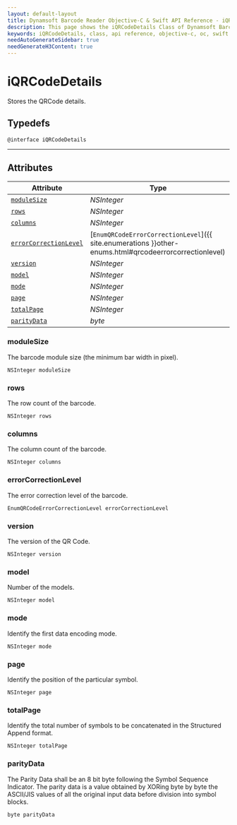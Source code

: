 ```yaml
---
layout: default-layout
title: Dynamsoft Barcode Reader Objective-C & Swift API Reference - iQRCodeDetails Class
description: This page shows the iQRCodeDetails Class of Dynamsoft Barcode Reader for iOS SDK.
keywords: iQRCodeDetails, class, api reference, objective-c, oc, swift
needAutoGenerateSidebar: true
needGenerateH3Content: true
---
```



# iQRCodeDetails

Stores the QRCode details.  

## Typedefs

```objc
@interface iQRCodeDetails
```  
  
---

## Attributes
  
| Attribute | Type |
|---------- | ---- |
| [`moduleSize`](#modulesize) | *NSInteger* |
| [`rows`](#rows) | *NSInteger* |
| [`columns`](#columns) | *NSInteger* |
| [`errorCorrectionLevel`](#errorcorrectionlevel) | [`EnumQRCodeErrorCorrectionLevel`]({{ site.enumerations }}other-enums.html#qrcodeerrorcorrectionlevel) |
| [`version`](#version) | *NSInteger* |
| [`model`](#model) | *NSInteger* |
| [`mode`](#mode) | *NSInteger* |
| [`page`](#page) | *NSInteger* |
| [`totalPage`](#totalpage) | *NSInteger* |
| [`parityData`](#paritydata) | *byte* |

### moduleSize

The barcode module size (the minimum bar width in pixel).  

```objc
NSInteger moduleSize
```

### rows

The row count of the barcode.  

```objc
NSInteger rows
```

### columns

The column count of the barcode.

```objc
NSInteger columns
```

### errorCorrectionLevel

The error correction level of the barcode.

```objc
EnumQRCodeErrorCorrectionLevel errorCorrectionLevel
```

### version

The version of the QR Code.

```objc
NSInteger version
```

### model

Number of the models.

```objc
NSInteger model
```

### mode

Identify the first data encoding mode.

```objc
NSInteger mode
```

### page

Identify the position of the particular symbol.

```objc
NSInteger page
```

### totalPage

Identify the total number of symbols to be concatenated in the Structured Append format.

```objc
NSInteger totalPage
```

### parityData

The Parity Data shall be an 8 bit byte following the Symbol Sequence Indicator. The parity data is a value obtained by XORing byte by byte the ASCII/JIS values of all the original input data before division into symbol blocks.

```objc
byte parityData
```
